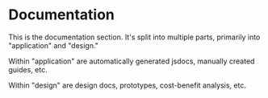 # Documentation

This is the documentation section. It's split into multiple parts, primarily into "application" and "design."

Within "application" are automatically generated jsdocs, manually created guides, etc.

Within "design" are design docs, prototypes, cost-benefit analysis, etc.